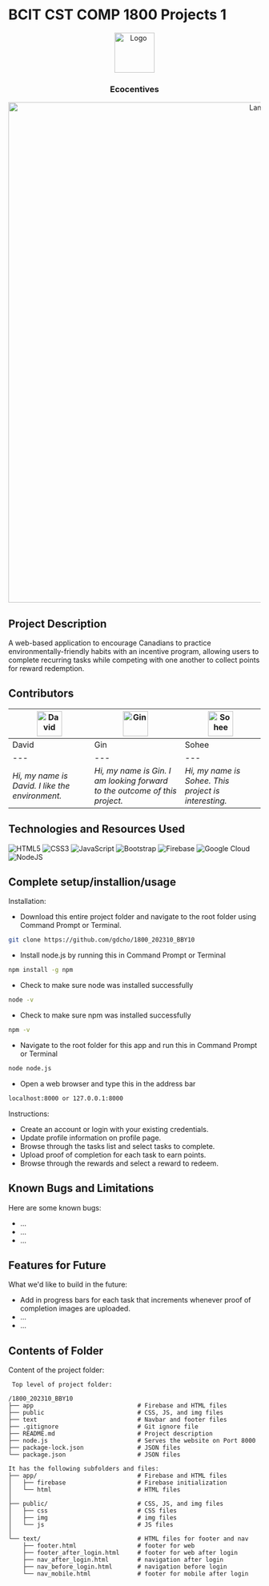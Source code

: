 # BCIT CST COMP 1800 Projects 1
 <div align="center">
  <a align="center" href="https://github.com/gdcho/1800_202310_BBY10">
    <img src="https://github.com/gdcho/1800_202310_BBY10/blob/main/public/img/logo.png" alt="Logo" width="80" height="80">
  </a>
  <h3 align="center">Ecocentives</h3>
  <img src="https://github.com/gdcho/1800_202310_BBY10/blob/main/public/img/ecoincentives.png" alt="Landing" width="1000">
</div>

## Project Description
A web-based application to encourage Canadians to practice environmentally-friendly habits with an incentive program, allowing users to complete recurring tasks while competing with one another to collect points for reward redemption.

## Contributors
| <img src="https://github.com/gdcho/1800_202310_BBY10/blob/main/public/img/david-memoji.png" alt="David" width="50"> | <img src="https://github.com/gdcho/1800_202310_BBY10/blob/main/public/img/gin-memoji.png" alt="Gin" width="50"> | <img src="https://github.com/gdcho/1800_202310_BBY10/blob/main/public/img/sohee-memoji.png" alt="Sohee" width="50"> |
| --- | --- | --- |
| David | Gin | Sohee |
| --- | --- | --- |
*Hi, my name is David. I like the environment.* | *Hi, my name is Gin. I am looking forward to the outcome of this project.* | *Hi, my name is Sohee. This project is interesting.*
	
## Technologies and Resources Used
![HTML5](https://img.shields.io/badge/html5-%23E34F26.svg?style=for-the-badge&logo=html5&logoColor=white)
![CSS3](https://img.shields.io/badge/css3-%231572B6.svg?style=for-the-badge&logo=css3&logoColor=white)
![JavaScript](https://img.shields.io/badge/javascript-%23323330.svg?style=for-the-badge&logo=javascript&logoColor=%23F7DF1E)
![Bootstrap](https://img.shields.io/badge/bootstrap-%23563D7C.svg?style=for-the-badge&logo=bootstrap&logoColor=white)
![Firebase](https://img.shields.io/badge/firebase-%23039BE5.svg?style=for-the-badge&logo=firebase)
![Google Cloud](https://img.shields.io/badge/GoogleCloud-%234285F4.svg?style=for-the-badge&logo=google-cloud&logoColor=white)
![NodeJS](https://img.shields.io/badge/node.js-6DA55F?style=for-the-badge&logo=node.js&logoColor=white)

## Complete setup/installion/usage

Installation:
* Download this entire project folder and navigate to the root folder using Command Prompt or Terminal.
```sh
git clone https://github.com/gdcho/1800_202310_BBY10
```
* Install node.js by running this in Command Prompt or Terminal 
```sh
npm install -g npm
```
* Check to make sure node was installed successfully
```sh
node -v
```
* Check to make sure npm was installed successfully
```sh
npm -v
```
* Navigate to the root folder for this app and run this in Command Prompt or Terminal
```sh
node node.js
```
* Open a web browser and type this in the address bar
```sh
localhost:8000 or 127.0.0.1:8000
```

Instructions:
* Create an account or login with your existing credentials.
* Update profile information on profile page.
* Browse through the tasks list and select tasks to complete.
* Upload proof of completion for each task to earn points.
* Browse through the rewards and select a reward to redeem.

## Known Bugs and Limitations
Here are some known bugs:
* ...
* ...
* ...

## Features for Future
What we'd like to build in the future:
* Add in progress bars for each task that increments whenever proof of completion images are uploaded.
* ...
* ...
	
## Contents of Folder
Content of the project folder:

```
 Top level of project folder:

/1800_202310_BBY10
├── app                             # Firebase and HTML files
├── public                          # CSS, JS, and img files
├── text                            # Navbar and footer files
├── .gitignore                      # Git ignore file
├── README.md                       # Project description
├── node.js                         # Serves the website on Port 8000
├── package-lock.json               # JSON files
└── package.json                    # JSON files

It has the following subfolders and files:
├── app/                            # Firebase and HTML files
│   ├── firebase                    # Firebase initialization
│   └── html                        # HTML files
│
├── public/                         # CSS, JS, and img files
│   ├── css                         # CSS files
│   ├── img                         # img files
│   └── js                          # JS files
│
└── text/                           # HTML files for footer and nav
    ├── footer.html                 # footer for web
    ├── footer_after_login.html     # footer for web after login
    ├── nav_after_login.html        # navigation after login
    ├── nav_before_login.html       # navigation before login
    └── nav_mobile.html             # footer for mobile after login
```


